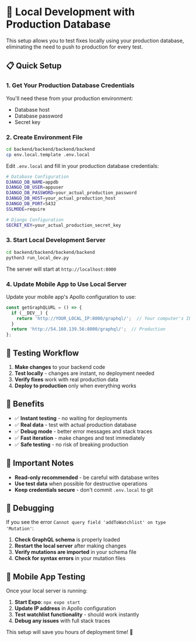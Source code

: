# 🚀 Local Development with Production Database

This setup allows you to test fixes locally using your production database, eliminating the need to push to production for every test.

## 📋 Quick Setup

### 1. Get Your Production Database Credentials

You'll need these from your production environment:
- Database host
- Database password
- Secret key

### 2. Create Environment File

```bash
cd backend/backend/backend/backend
cp env.local.template .env.local
```

Edit `.env.local` and fill in your production database credentials:

```bash
# Database Configuration
DJANGO_DB_NAME=appdb
DJANGO_DB_USER=appuser
DJANGO_DB_PASSWORD=your_actual_production_password
DJANGO_DB_HOST=your_actual_production_host
DJANGO_DB_PORT=5432
SSLMODE=require

# Django Configuration
SECRET_KEY=your_actual_production_secret_key
```

### 3. Start Local Development Server

```bash
cd backend/backend/backend/backend
python3 run_local_dev.py
```

The server will start at `http://localhost:8000`

### 4. Update Mobile App to Use Local Server

Update your mobile app's Apollo configuration to use:
```typescript
const getGraphQLURL = () => {
  if (__DEV__) {
    return 'http://YOUR_LOCAL_IP:8000/graphql/';  // Your computer's IP
  }
  return 'http://54.160.139.56:8000/graphql/';  // Production
};
```

## 🧪 Testing Workflow

1. **Make changes** to your backend code
2. **Test locally** - changes are instant, no deployment needed
3. **Verify fixes** work with real production data
4. **Deploy to production** only when everything works

## 🔧 Benefits

- ✅ **Instant testing** - no waiting for deployments
- ✅ **Real data** - test with actual production database
- ✅ **Debug mode** - better error messages and stack traces
- ✅ **Fast iteration** - make changes and test immediately
- ✅ **Safe testing** - no risk of breaking production

## 🚨 Important Notes

- **Read-only recommended** - be careful with database writes
- **Use test data** when possible for destructive operations
- **Keep credentials secure** - don't commit `.env.local` to git

## 🐛 Debugging

If you see the error `Cannot query field 'addToWatchlist' on type 'Mutation'`:

1. **Check GraphQL schema** is properly loaded
2. **Restart the local server** after making changes
3. **Verify mutations are imported** in your schema file
4. **Check for syntax errors** in your mutation files

## 📱 Mobile App Testing

Once your local server is running:

1. **Start Expo**: `npx expo start`
2. **Update IP address** in Apollo configuration
3. **Test watchlist functionality** - should work instantly
4. **Debug any issues** with full stack traces

This setup will save you hours of deployment time! 🎉
